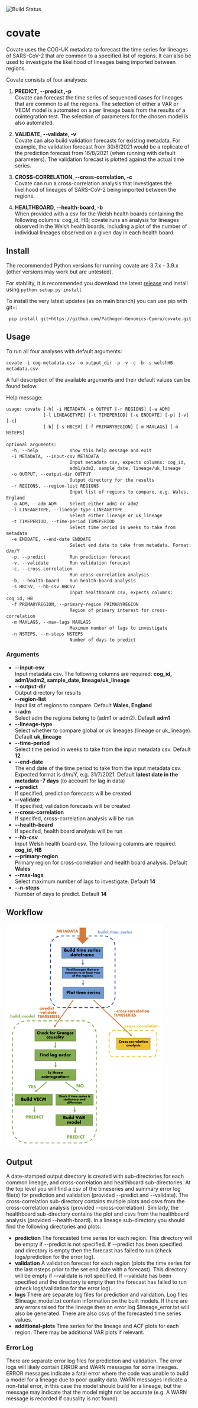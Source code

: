 ![Build Status](https://github.com/Pathogen-Genomics-Cymru/covate/workflows/Covate-CI/badge.svg)
# covate #
Covate uses the COG-UK metadata to forecast the time series for lineages of SARS-CoV-2 that are common to a specified list of regions. It can also be used to investigate the likelihood of lineages being imported between regions.

Covate consists of four analyses:
1) **PREDICT, --predict ,-p** <br />
Covate can forecast the time series of sequenced cases for lineages that are common to all the regions. The selection of either a VAR or VECM model is automated on a per lineage basis from the results of a cointegration test. The selection of parameters for the chosen model is also automated.

2) **VALIDATE, --validate, -v** <br />
Covate can also build validation forecasts for existing metadata. For example, the validation forecast from 30/8/2021 would be a replicate of the prediction forecast from 16/8/2021 (when running with default parameters). The validation forecast is plotted against the actual time series.

3) **CROSS-CORRELATION, --cross-correlation, -c** <br />
Covate can run a cross-correlation analysis that investigates the likelihood of lineages of SARS-CoV-2 being imported between the regions.

4) **HEALTHBOARD, --health-board, -b** <br />
When provided with a csv for the Welsh health boards containing the following columns: cog_id, HB; covate runs an analysis for lineages observed in the Welsh health boards, including a plot of the number of individual lineages observed on a given day in each health board.

## Install ##
The recommended Python versions for running covate are 3.7.x - 3.9.x (other versions may work but are untested). 

For stability, it is recommended you download the latest [release](https://github.com/Pathogen-Genomics-Cymru/covate/releases) and install using `python setup.py install`

To install the very latest updates (as on main branch) you can use pip with git+:
```
 pip install git+https://github.com/Pathogen-Genomics-Cymru/covate.git
```

## Usage ##

To run all four analyses with default arguments:
```
covate -i cog-metadata.csv -o output_dir -p -v -c -b -s welshHB-metadata.csv
```
A full description of the available arguments and their default values can be found below.


Help message:
```
usage: covate [-h] -i METADATA -o OUTPUT [-r REGIONS] [-a ADM]
              [-l LINEAGETYPE] [-t TIMEPERIOD] [-e ENDDATE] [-p] [-v] [-c]
              [-b] [-s HBCSV] [-f PRIMARYREGION] [-m MAXLAGS] [-n NSTEPS]

optional arguments:
  -h, --help            show this help message and exit
  -i METADATA, --input-csv METADATA
                        Input metadata csv, expects columns: cog_id,
                        adm1/adm2, sample_date, lineage/uk_lineage
  -o OUTPUT, --output-dir OUTPUT
                        Output directory for the results
  -r REGIONS, --region-list REGIONS
                        Input list of regions to compare, e.g. Wales, England
  -a ADM, --adm ADM     Select either adm1 or adm2
  -l LINEAGETYPE, --lineage-type LINEAGETYPE
                        Select either lineage or uk_lineage
  -t TIMEPERIOD, --time-period TIMEPERIOD
                        Select time period in weeks to take from metadata
  -e ENDDATE, --end-date ENDDATE
                        Select end date to take from metadata. Format: d/m/Y
  -p, --predict         Run prediction forecast
  -v, --validate        Run validation forecast
  -c, --cross-correlation
                        Run cross-correlation analysis
  -b, --health-board    Run health-board analysis
  -s HBCSV, --hb-csv HBCSV
                        Input healthboard csv, expects columns: cog_id, HB
  -f PRIMARYREGION, --primary-region PRIMARYREGION
                        Region of primary interest for cross-correlation
  -m MAXLAGS, --max-lags MAXLAGS
                        Maximum number of lags to investigate
  -n NSTEPS, --n-steps NSTEPS
                        Number of days to predict
```

### Arguments ###
* **--input-csv** <br /> Input metadata csv. The following columns are required: **cog_id, adm1/adm2, sample_date, lineage/uk_lineage**
* **--output-dir** <br /> Output directory for results
* **--region-list** <br /> Input list of regions to compare. Default **Wales, England**
* **--adm** <br /> Select adm the regions belong to (adm1 or adm2). Default **adm1**
* **--lineage-type** <br /> Select whether to compare global or uk lineages (lineage or uk_lineage). Default **uk_lineage**
* **--time-period** <br /> Select time period in weeks to take from the input metadata csv. Default **12**
* **--end-date** <br /> The end date of the time period to take from the input metadata csv. Expected format is d/m/Y, e.g. 31/7/2021. Default **latest date in the metadata -7 days** (to account for lag in data)
* **--predict** <br /> If specified, prediction forecasts will be created
* **--validate** <br /> If specified, validation forecasts will be created
* **--cross-correlation** <br /> If specifed, cross-correlation analysis will be run
* **--health-board** <br /> If specifed, health board analysis will be run
* **--hb-csv** <br /> Input Welsh health board csv. The following columns are required: **cog_id, HB**
* **--primary-region** <br /> Primary region for cross-correlation and health board analysis. Default **Wales**
* **--max-lags** <br /> Select maximum number of lags to investigate. Default **14**
* **--n-steps** <br /> Number of days to predict. Default **14**

## Workflow ##
<img height="600" src="https://github.com/Pathogen-Genomics-Cymru/covate/blob/main/covate-workflow.png" />

## Output ##
A date-stamped output directory is created with sub-directories for each common lineage, and cross-correlation and healthboard sub-directories. At the top level you will find a csv of the timeseries and summary error log file(s) for prediction and validation (provided --predict and --validate). The cross-correlation sub-directory contains multiple plots and csvs from the cross-correlation analysis (provided --cross-correlation). Similarly, the healthboard sub-directory contains the plot and csvs from the healthboard analysis (provided --health-board). In a lineage sub-directory you should find the following directories and plots:
* **prediction** The forecasted time series for each region. This directory will be empty if --predict is not specified. If --predict has been specified and directory is empty then the forecast has failed to run (check logs/prediction for the error log).
* **validation** A validation forecast for each region (plots the time series for the last nsteps prior to the set end date with a forecast). This directory will be empty if --validate is not specified. If --validate has been specified and the directory is empty then the forecast has failed to run (check logs/validation for the error log).
* **logs** There are separate log files for prediction and validation. Log files $lineage_model.txt contain information on the built models. If there are any errors raised for the lineage then an error log $lineage_error.txt will also be generated. There are also csvs of the forecasted time series values.
* **additional-plots** Time series for the lineage and ACF plots for each region. There may be additional VAR plots if relevant.

### Error Log ###
There are separate error log files for prediction and validation. The error logs will likely contain ERROR and WARN messages for some lineages. ERROR messages indicate a fatal error where the code was unable to build a model for a lineage due to poor quality data. WARN messages indicate a non-fatal error, in this case the model should build for a lineage, but the message may indicate that the model might not be accurate (e.g. A WARN message is recorded if causality is not found). 
